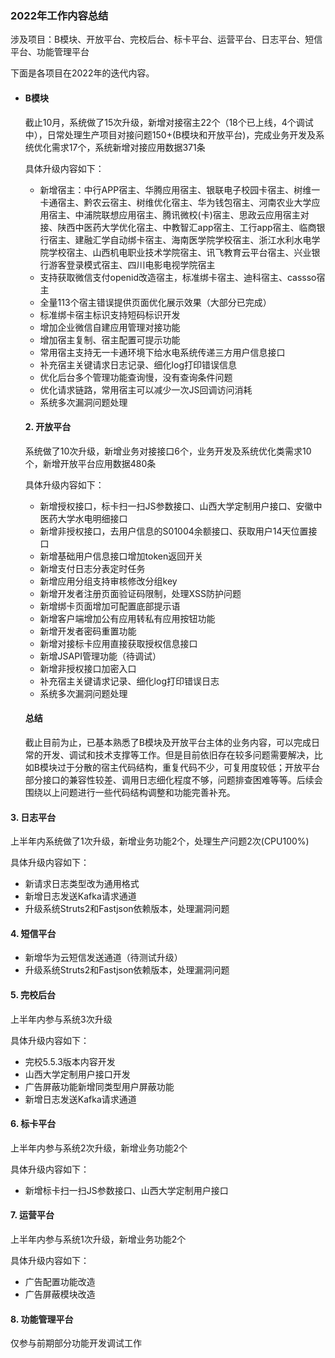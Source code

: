 ### 2022年工作内容总结

涉及项目：B模块、开放平台、完校后台、标卡平台、运营平台、日志平台、短信平台、功能管理平台

下面是各项目在2022年的迭代内容。

- #### B模块

  截止10月，系统做了15次升级，新增对接宿主22个（18个已上线，4个调试中），日常处理生产项目对接问题150+(B模块和开放平台)，完成业务开发及系统优化需求17个，系统新增对接应用数据371条

  具体升级内容如下：

  - 新增宿主：中行APP宿主、华腾应用宿主、银联电子校园卡宿主、树维一卡通宿主、黔农云宿主、树维优化宿主、华为钱包宿主、河南农业大学应用宿主、中浦院联想应用宿主、腾讯微校(卡)宿主、思政云应用宿主对接、陕西中医药大学优化宿主、中教智汇app宿主、工行app宿主、临商银行宿主、建融汇学自动绑卡宿主、海南医学院学校宿主、浙江水利水电学院学校宿主、山西机电职业技术学院宿主、讯飞教育云平台宿主、兴业银行游客登录模式宿主、四川电影电视学院宿主
  - 支持获取微信支付openid改造宿主，标准绑卡宿主、迪科宿主、cassso宿主
  - 全量113个宿主错误提供页面优化展示效果（大部分已完成）
  - 标准绑卡宿主标识支持短码标识开发  
  - 增加企业微信自建应用管理对接功能
  - 增加宿主复制、宿主配置可提示功能
  - 常用宿主支持无一卡通环境下给水电系统传递三方用户信息接口
  - 补充宿主关键请求日志记录、细化log打印错误信息
  - 优化后台多个管理功能查询慢，没有查询条件问题
  - 优化请求链路，常用宿主可以减少一次JS回调访问消耗
  - 系统多次漏洞问题处理

  

  #### 2. 开放平台

  系统做了10次升级，新增业务对接接口6个，业务开发及系统优化类需求10个，新增开放平台应用数据480条

  具体升级内容如下：

  - 新增授权接口，标卡扫一扫JS参数接口、山西大学定制用户接口、安徽中医药大学水电明细接口
  - 新增非授权接口，去用户信息的S01004余额接口、获取用户14天位置接口
  - 新增基础用户信息接口增加token返回开关
  - 新增支付日志分表定时任务
  - 新增应用分组支持审核修改分组key
  - 新增开发者注册页面验证码限制，处理XSS防护问题
  - 新增绑卡页面增加可配置底部提示语
  - 新增客户端增加公有应用转私有应用按钮功能
  - 新增开发者密码重置功能
  - 新增对接标卡应用直接获取授权信息接口
  - 新增JSAPI管理功能（待调试）
  - 新增非授权接口加密入口
  - 补充宿主关键请求记录、细化log打印错误日志
  - 系统多次漏洞问题处理

  

  #### 总结

  截止目前为止，已基本熟悉了B模块及开放平台主体的业务内容，可以完成日常的开发、调试和技术支撑等工作。但是目前依旧存在较多问题需要解决，比如B模块过于分散的宿主代码结构，重复代码不少，可复用度较低；开放平台部分接口的兼容性较差、调用日志细化程度不够，问题排查困难等等。后续会围绕以上问题进行一些代码结构调整和功能完善补充。



#### 3. 日志平台

上半年内系统做了1次升级，新增业务功能2个，处理生产问题2次(CPU100%)

具体升级内容如下：

- 新请求日志类型改为通用格式
- 新增日志发送Kafka请求通道
- 升级系统Struts2和Fastjson依赖版本，处理漏洞问题



#### 4. 短信平台

- 新增华为云短信发送通道（待测试升级）
- 升级系统Struts2和Fastjson依赖版本，处理漏洞问题



#### 5. 完校后台

上半年内参与系统3次升级

具体升级内容如下：

- 完校5.5.3版本内容开发
- 山西大学定制用户接口开发
- 广告屏蔽功能新增同类型用户屏蔽功能
- 新增日志发送Kafka请求通道



#### 6. 标卡平台

上半年内参与系统2次升级，新增业务功能2个

具体升级内容如下：

- 新增标卡扫一扫JS参数接口、山西大学定制用户接口



#### 7. 运营平台

上半年内参与系统1次升级，新增业务功能2个

具体升级内容如下：

- 广告配置功能改造
- 广告屏蔽模块改造



#### 8. 功能管理平台

仅参与前期部分功能开发调试工作



